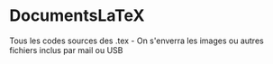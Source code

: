 # DocumentsLaTeX
Tous les codes sources des .tex - On s'enverra les images ou autres fichiers inclus par mail ou USB
